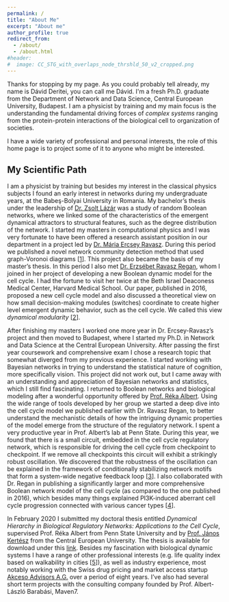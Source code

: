 ```yaml
---
permalink: /
title: "About Me"
excerpt: "About me"
author_profile: true
redirect_from:
  - /about/
  - /about.html
#header:
#  image: CC_STG_with_overlaps_node_thrshld_50_v2_cropped.png
---
```


Thanks for stopping by my page. As you could probably tell already, my name is Dávid Deritei, you can call me Dávid. I'm a fresh Ph.D. graduate from the Department of Network and Data Science, Central European University, Budapest.
I am a physicist by training and my main focus is the understanding the fundamental driving forces of *complex systems* ranging from the protein-protein interactions of the biological cell to organization of societies.

I have a wide variety of professional and personal interests, the role of this home page is to project some of it to anyone who might be interested.  

## My Scientific  Path

I am a physicist by training but besides my interest in the classical physics subjects I found an early interest in networks during my undergraduate years, at the Babeş-Bolyai University in Romania. My bachelor’s thesis under the leadership of [Dr. Zsolt Lázár](https://scholar.google.hu/citations?user=bwiBwpwAAAAJ)  was a study of random Boolean networks, where we linked some of the characteristics of the emergent dynamical attractors to structural features, such as the degree distribution of the network. I started my masters in computational physics and I was very fortunate to have been offered a research assistant position in our department in a project led by [Dr. Mária Ercsey Ravasz](https://scholar.google.hu/citations?user=EvlmRmMAAAAJ). During this period we published a novel network community detection method that used graph-Voronoi diagrams [[1](https://iopscience.iop.org/article/10.1088/1367-2630/16/6/063007)]. This project also became the basis of my master’s thesis. In this period I also met [Dr. Erzsébet Ravasz Regan](https://www.linkedin.com/in/erzsoravaszregan/), whom I joined in her project of developing a new Boolean dynamic model for the cell cycle. I had the fortune to visit her twice at the Beth Israel Deaconess Medical Center, Harvard Medical School. Our paper, published in 2016, proposed a new cell cycle model and also discussed a theoretical view on how small decision-making modules (switches) coordinate to create higher level emergent dynamic behavior, such as the cell cycle. We called this view _dynamical modularity_ [[2](https://www.nature.com/articles/srep21957)].

After finishing my masters I worked one more year in Dr. Ercsey-Ravasz’s project and then moved to Budapest, where I started my Ph.D. in Network and Data Science at the Central European University. After passing the first year coursework and comprehensive exam I chose a research topic that somewhat diverged from my previous experience. I started working with Bayesian networks in trying to understand the statistical nature of cognition, more specifically vision. This project did not work out, but I came away with an understanding and appreciation of Bayesian networks and statistics, which I still find fascinating. I returned to Boolean networks and biological modeling after a wonderful opportunity offered by [Prof. Réka Albert](https://scholar.google.hu/citations?user=d27Ji6kAAAAJ). Using the wide range of tools developed by her group we started a deep dive into the cell cycle model we published earlier with Dr. Ravasz Regan, to better understand the mechanistic details of how the intriguing dynamic properties of the model emerge from the structure of the regulatory network. I spent a very productive year in Prof. Albert’s lab at Penn State. During this year, we found that there is a small circuit, embedded in the cell cycle regulatory network, which is responsible for driving the cell cycle from checkpoint to checkpoint. If we remove all checkpoints this circuit will exhibit a strikingly robust oscillation. We discovered that the robustness of the oscillation can be explained in the framework of conditionally stabilizing network motifs that form a system-wide negative feedback loop [[3](https://www.nature.com/articles/s41598-019-52725-1)]. I also collaborated with Dr. Regan in publishing a significantly larger and more comprehensive Boolean network model of the cell cycle (as compared to the one published in 2016), which besides many things explained PI3K-induced aberrant cell cycle progression connected with various cancer types [[4](https://journals.plos.org/ploscompbiol/article?id=10.1371/journal.pcbi.1006402)].

In February 2020 I submitted my doctoral thesis entitled _Dynamical Hierarchy in Biological Regulatory Networks: Applications to the Cell Cycle_, supervised Prof. Réka Albert from Penn State University and by [Prof. János Kertész](https://scholar.google.hu/citations?hl=hu&user=KVaEpnkAAAAJ&view_op=list_works&citft=1&email_for_op=deriteidavid%40gmail.com&gmla=AJsN-F5CjgZ4OukaMoQHgBxp4Qh_xXZn6s8qp_h34BSVhArulsuOzgZg7PIHTpChZfmarRO0AdGEoWhVEhaARMEJu-6wQ0Lp8LV1v1i4Fzg8qHGFii2y9AjXN0zE4MDlPrtUXX6aIx_-T80GMMilkFhiCBUN0PosuelS2gmcOg4VH0XuGnVCH0qb1tO7s9TFdyvSyxUWTSEO_rrf0bueUUBfmnHztQLgTHmpHNCVd1FOlcOfeA3bT983acOH5hLgoLSxgV6mBYSXzcO4BPzk-XsCxXcWBK7RrQ) from the Central European University. The thesis is available for download under this [link](https://www.dropbox.com/s/j9mhpe3g9hvoxyp/thesis_main_v3_signed.pdf?dl=0).
Besides my fascination with biological dynamic systems I have a range of other professional interests (e.g. life quality index based on walkability in cities [[5](https://link.springer.com/chapter/10.1007/978-3-030-36683-4_72)]), as well as industry experience, most notably working with the Swiss drug pricing and market access startup [Akceso Advisors A.G.](https://www.akceso.ch/) over a period of eight years. I’ve also had several short term projects with the consulting company founded by Prof. Albert-László Barabási, Maven7.

